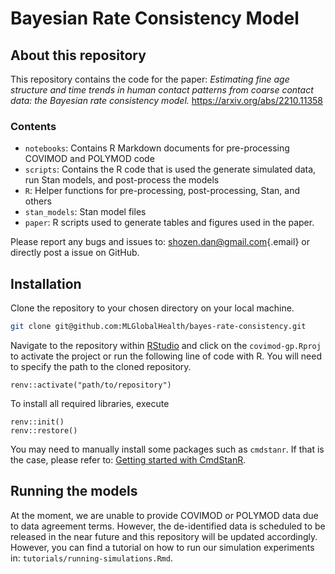 # Bayesian Rate Consistency Model

## About this repository

This repository contains the code for the paper: *Estimating fine age structure and time trends in human contact patterns from coarse contact data: the Bayesian rate consistency model.* <https://arxiv.org/abs/2210.11358>

### Contents

-   `notebooks`: Contains R Markdown documents for pre-processing COVIMOD and POLYMOD code
-   `scripts`: Contains the R code that is used the generate simulated data, run Stan models, and post-process the models
-   `R`: Helper functions for pre-processing, post-processing, Stan, and others
-   `stan_models`: Stan model files
-   `paper`: R scripts used to generate tables and figures used in the paper.

Please report any bugs and issues to: [shozen.dan\@gmail.com](mailto:shozen.dan@gmail.com){.email} or directly post a issue on GitHub.

## Installation

Clone the repository to your chosen directory on your local machine.

``` bash
git clone git@github.com:MLGlobalHealth/bayes-rate-consistency.git
```

Navigate to the repository within [RStudio](https://posit.co/downloads/) and click on the `covimod-gp.Rproj` to activate the project or run the following line of code with R. You will need to specify the path to the cloned repository.

```{r}
renv::activate("path/to/repository")
```

To install all required libraries, execute

```{r}
renv::init()
renv::restore()
```

You may need to manually install some packages such as `cmdstanr`. If that is the case, please refer to: [Getting started with CmdStanR](https://mc-stan.org/cmdstanr/articles/cmdstanr.html).

## Running the models

At the moment, we are unable to provide COVIMOD or POLYMOD data due to data agreement terms. However, the de-identified data is scheduled to be released in the near future and this repository will be updated accordingly. However, you can find a tutorial on how to run our simulation experiments in: `tutorials/running-simulations.Rmd`.
